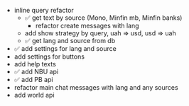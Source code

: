 * inline query refactor
    * ✅ get text by source (Mono, Minfin mb, Minfin banks)
        * refactor create messages with lang
    * add show strategy by query, uah => usd, usd => uah
    * ✅ get lang and source from db
* ✅ add settings for lang and source
* add settings for buttons
* add help texts
* ✅ add NBU api
* ✅ add PB api
* refactor main chat messages with lang and any sources
* add world api 